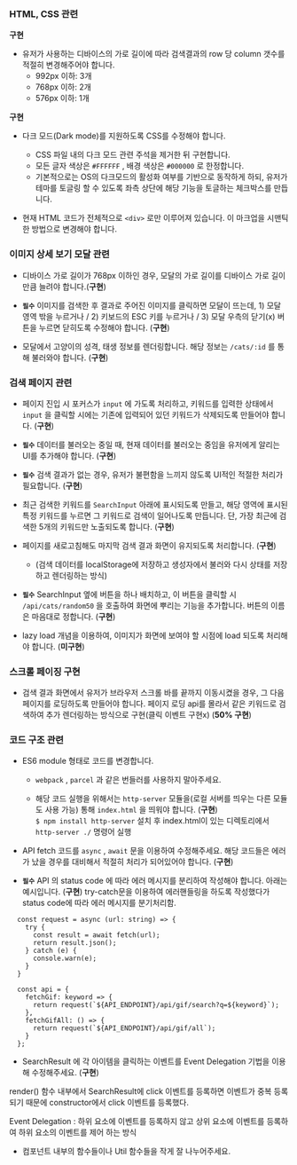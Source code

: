 ### HTML, CSS 관련

**구현**

* 유저가 사용하는 디바이스의 가로 길이에 따라 검색결과의 row 당 column 갯수를 적절히 변경해주어야 합니다. 
    * 992px 이하: 3개
    * 768px 이하: 2개 
    * 576px 이하: 1개

**구현**

* 다크 모드(Dark mode)를 지원하도록 CSS를 수정해야 합니다.
    * CSS 파일 내의 다크 모드 관련 주석을 제거한 뒤 구현합니다.
    * 모든 글자 색상은 `#FFFFFF` , 배경 색상은 `#000000` 로 한정합니다.
    * 기본적으로는 OS의 다크모드의 활성화 여부를 기반으로 동작하게 하되, 유저가 테마를 토글링 할 수 있도록 좌측 상단에 해당 기능을 토글하는 체크박스를 만듭니다.


* 현재 HTML 코드가 전체적으로 `<div>` 로만 이루어져 있습니다. 이 마크업을 시맨틱한 방법으로 변경해야 합니다.


### 이미지 상세 보기 모달 관련

* 디바이스 가로 길이가 768px 이하인 경우, 모달의 가로 길이를 디바이스 가로 길이만큼 늘려야 합니다.(**구현**)

* **`필수`** 이미지를 검색한 후 결과로 주어진 이미지를 클릭하면 모달이 뜨는데, 1) 모달 영역 밖을 누르거나 / 2) 키보드의 ESC 키를 누르거나 / 3) 모달 우측의 닫기(x) 버튼을 누르면 닫히도록 수정해야 합니다. (**구현**)

* 모달에서 고양이의 성격, 태생 정보를 렌더링합니다. 해당 정보는 `/cats/:id` 를 통해 불러와야 합니다. (**구현**)

### 검색 페이지 관련

* 페이지 진입 시 포커스가 `input` 에 가도록 처리하고, 키워드를 입력한 상태에서 `input` 을 클릭할 시에는 기존에 입력되어 있던 키워드가 삭제되도록 만들어야 합니다. (**구현**)

* **`필수`** 데이터를 불러오는 중일 때, 현재 데이터를 불러오는 중임을 유저에게 알리는 UI를 추가해야 합니다. (**구현**)

* **`필수`** 검색 결과가 없는 경우, 유저가 불편함을 느끼지 않도록 UI적인 적절한 처리가 필요합니다. (**구현**)

* 최근 검색한 키워드를 `SearchInput` 아래에 표시되도록 만들고, 해당 영역에 표시된 특정 키워드를 누르면 그 키워드로 검색이 일어나도록 만듭니다. 단, 가장 최근에 검색한 5개의 키워드만 노출되도록 합니다. (**구현**)

* 페이지를 새로고침해도 마지막 검색 결과 화면이 유지되도록 처리합니다. (**구현**)
    * (검색 데이터를 localStorage에 저장하고 생성자에서 불러와 다시 상태를 저장하고 렌더링하는 방식)

* **`필수`** SearchInput 옆에 버튼을 하나 배치하고, 이 버튼을 클릭할 시 `/api/cats/random50` 을 호출하여 화면에 뿌리는 기능을 추가합니다. 버튼의 이름은 마음대로 정합니다. (**구현**)

* lazy load 개념을 이용하여, 이미지가 화면에 보여야 할 시점에 load 되도록 처리해야 합니다. (**미구현**)

### 스크롤 페이징 구현
* 검색 결과 화면에서 유저가 브라우저 스크롤 바를 끝까지 이동시켰을 경우, 그 다음 페이지를 로딩하도록 만들어야 합니다. 
    페이지 로딩 api를 몰라서 같은 키워드로 검색하여 추가 렌더링하는 방식으로 구현(클릭 이벤트 구현x) (**50% 구현**)

### 코드 구조 관련

* ES6 module 형태로 코드를 변경합니다.

    * `webpack` , `parcel` 과 같은 번들러를 사용하지 말아주세요.

    * 해당 코드 실행을 위해서는 `http-server` 모듈을(로컬 서버를 띄우는 다른 모듈도 사용 가능) 통해 `index.html` 을 띄워야 합니다. (**구현**)   
        `$ npm install http-server` 설치 후 index.html이 있는 디렉토리에서 `http-server ./` 명령어 실행

* API fetch 코드를 `async` , `await` 문을 이용하여 수정해주세요. 해당 코드들은 에러가 났을 경우를 대비해서 적절히 처리가 되어있어야 합니다. (**구현**)

* **`필수`** API 의 status code 에 따라 에러 메시지를 분리하여 작성해야 합니다. 아래는 예시입니다. (**구현**)
    try-catch문을 이용하여 에러핸들링을 하도록 작성했다가 status code에 따라 에러 메시지를 분기처리함.


```
  const request = async (url: string) => {
    try {
      const result = await fetch(url);
      return result.json();
    } catch (e) {
      console.warn(e);
    }
  }

  const api = {
    fetchGif: keyword => {
      return request(`${API_ENDPOINT}/api/gif/search?q=${keyword}`);
    },
    fetchGifAll: () => {
      return request(`${API_ENDPOINT}/api/gif/all`);
    }
  };
```

* SearchResult 에 각 아이템을 클릭하는 이벤트를 Event Delegation 기법을 이용해 수정해주세요. (**구현**)

render() 함수 내부에서 SearchResult에 click 이벤트를 등록하면 이벤트가 중복 등록되기 때문에
constructor에서 click 이벤트를 등록했다.  

Event Delegation : 하위 요소에 이벤트를 등록하지 않고 상위 요소에 이벤트를 등록하여 하위 요소의 이벤트를 제어 하는 방식

* 컴포넌트 내부의 함수들이나 Util 함수들을 작게 잘 나누어주세요.

